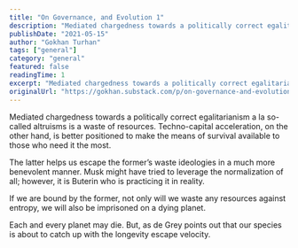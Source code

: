 ```yaml
---
title: "On Governance, and Evolution 1"
description: "Mediated chargedness towards a politically correct egalitarianism a la so-called altruisms is a waste of resources."
publishDate: "2021-05-15"
author: "Gokhan Turhan"
tags: ["general"]
category: "general"
featured: false
readingTime: 1
excerpt: "Mediated chargedness towards a politically correct egalitarianism a la so-called altruisms is a waste of resources. Techno-capital acceleration, on the other hand, is better positioned to make the..."
originalUrl: "https://gokhan.substack.com/p/on-governance-and-evolution-1"
---
```


Mediated chargedness towards a politically correct egalitarianism a la so-called altruisms is a waste of resources. Techno-capital acceleration, on the other hand, is better positioned to make the means of survival available to those who need it the most.

The latter helps us escape the former’s waste ideologies in a much more benevolent manner. Musk might have tried to leverage the normalization of all; however, it is Buterin who is practicing it in reality.

If we are bound by the former, not only will we waste any resources against entropy, we will also be imprisoned on a dying planet.

Each and every planet may die. But, as de Grey points out that our species is about to catch up with the longevity escape velocity.